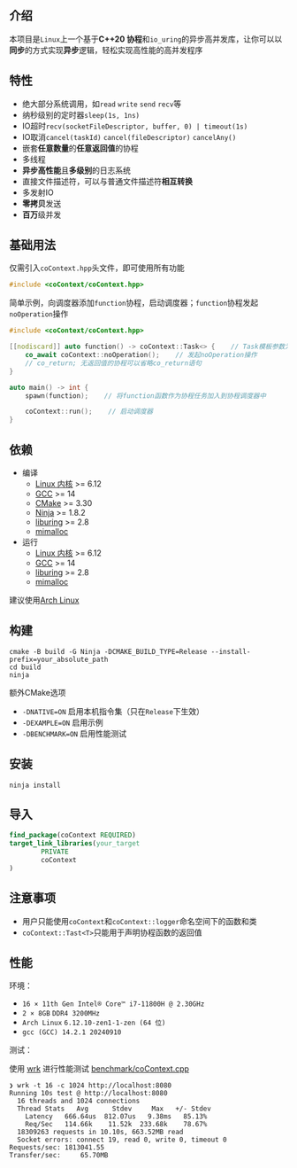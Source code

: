 ## 介绍

本项目是`Linux`上一个基于**C++20 协程**和`io_uring`的异步高并发库，让你可以以**同步**的方式实现**异步**逻辑，轻松实现高性能的高并发程序

## 特性

- 绝大部分系统调用，如`read` `write` `send` `recv`等
- 纳秒级别的定时器`sleep(1s, 1ns)`
- IO超时`recv(socketFileDescriptor, buffer, 0) | timeout(1s)`
- IO取消`cancel(taskId)` `cancel(fileDescriptor)` `cancelAny()`
- 嵌套**任意数量**的**任意返回值**的协程
- 多线程
- **异步高性能**且**多级别**的日志系统
- 直接文件描述符，可以与普通文件描述符**相互转换**
- 多发射IO
- **零拷贝**发送
- **百万**级并发

## 基础用法

仅需引入`coContext.hpp`头文件，即可使用所有功能

```c++
#include <coContext/coContext.hpp> 
```

简单示例，向调度器添加`function`协程，启动调度器；`function`协程发起`noOperation`操作

```c++
#include <coContext/coContext.hpp>

[[nodiscard]] auto function() -> coContext::Task<> {    // Task模板参数为<>，表示该协程不返回任何值
    co_await coContext::noOperation();    // 发起noOperation操作
    // co_return; 无返回值的协程可以省略co_return语句
}

auto main() -> int {
    spawn(function);    // 将function函数作为协程任务加入到协程调度器中

    coContext::run();    // 启动调度器
}
```

## 依赖

- 编译
    - [Linux 内核](https://www.kernel.org) >= 6.12
    - [GCC](https://gcc.gnu.org) >= 14
    - [CMake](https://cmake.org) >= 3.30
    - [Ninja](https://ninja-build.org) >= 1.8.2
    - [liburing](https://github.com/axboe/liburing) >= 2.8
    - [mimalloc](https://github.com/microsoft/mimalloc)
- 运行
    - [Linux 内核](https://www.kernel.org) >= 6.12
    - [GCC](https://gcc.gnu.org) >= 14
    - [liburing](https://github.com/axboe/liburing) >= 2.8
    - [mimalloc](https://github.com/microsoft/mimalloc)

建议使用[Arch Linux](https://archlinux.org)

## 构建

```shell
cmake -B build -G Ninja -DCMAKE_BUILD_TYPE=Release --install-prefix=your_absolute_path
cd build
ninja
```

额外CMake选项

- `-DNATIVE=ON` 启用本机指令集（只在`Release`下生效）
- `-DEXAMPLE=ON` 启用示例
- `-DBENCHMARK=ON` 启用性能测试

## 安装

```shell
ninja install
```

## 导入

```cmake
find_package(coContext REQUIRED)
target_link_libraries(your_target
        PRIVATE
        coContext
)
```

## 注意事项

- 用户只能使用`coContext`和`coContext::logger`命名空间下的函数和类
- `coContext::Tast<T>`只能用于声明协程函数的返回值

## 性能

环境：

- `16 × 11th Gen Intel® Core™ i7-11800H @ 2.30GHz`
- `2 × 8GB` `DDR4 3200MHz`
- `Arch Linux` `6.12.10-zen1-1-zen (64 位)`
- `gcc (GCC) 14.2.1 20240910`

测试：

使用 [wrk](https://github.com/wg/wrk)
进行性能测试 [benchmark/coContext.cpp](https://github.com/AomaYple/coContext/blob/main/benchmark/coContext.cpp)

```
❯ wrk -t 16 -c 1024 http://localhost:8080
Running 10s test @ http://localhost:8080
  16 threads and 1024 connections
  Thread Stats   Avg      Stdev     Max   +/- Stdev
    Latency   666.64us  812.07us   9.38ms   85.13%
    Req/Sec   114.66k    11.52k  233.68k    78.67%
  18309263 requests in 10.10s, 663.52MB read
  Socket errors: connect 19, read 0, write 0, timeout 0
Requests/sec: 1813041.55
Transfer/sec:     65.70MB
```
